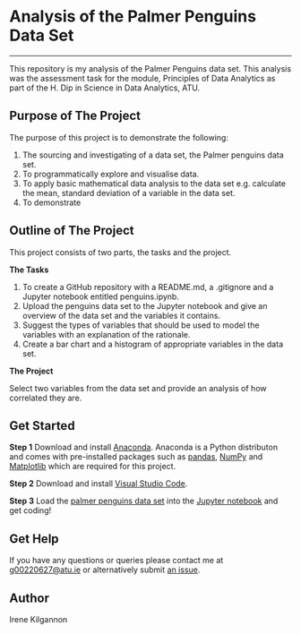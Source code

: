 # Analysis of the Palmer Penguins Data Set
***

This repository is my analysis of the Palmer Penguins data set. This analysis was the assessment task for the module, Principles of Data Analytics as part of the H. Dip in Science in Data Analytics, ATU.


## Purpose of The Project

The purpose of this project is to demonstrate the following:
1. The sourcing and investigating of a data set, the Palmer penguins data set.
2. To programmatically explore and visualise data. 
3. To apply basic mathematical data analysis to the data set e.g. calculate the mean, standard deviation of a variable in the data set. 
4. To demonstrate 


## Outline of The Project

This project consists of two parts, the tasks and the project.

__The Tasks__
1. To create a GitHub repository with a README.md, a .gitignore and a Jupyter notebook entitled penguins.ipynb.
2. Upload the penguins data set to the Jupyter notebook and give an overview of the data set and the variables it contains.
3. Suggest the types of variables that should be used to model the variables with an explanation of the rationale.
4. Create a bar chart and a histogram of appropriate variables in the data set.

__The Project__

Select two variables from the data set and provide an analysis of how correlated they are.


## Get Started

__Step 1__ Download and install [Anaconda](https://www.anaconda.com/download). Anaconda is a Python distributon and comes with pre-installed packages such as [pandas](https://pandas.pydata.org/), [NumPy](https://numpy.org/) and [Matplotlib](https://matplotlib.org/) which are required for this project.

__Step 2__ Download and install [Visual Studio Code](https://code.visualstudio.com/). 

__Step 3__ Load the [palmer penguins data set](https://raw.githubusercontent.com/mwaskom/seaborn-data/master/penguins.csv) into the [Jupyter notebook](https://github.com/IreneKilgannon/DataAnalytics/blob/main/penguins.ipynb) and get coding!


## Get Help

 If you have any questions or queries please contact me at g00220627@atu.ie or alternatively submit [an issue](https://github.com/IreneKilgannon/DataAnalytics/issues).

## Author

Irene Kilgannon

